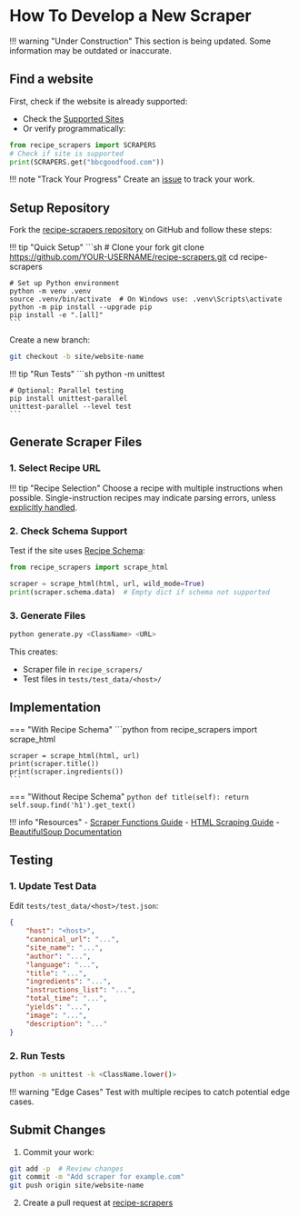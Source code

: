# How To Develop a New Scraper

!!! warning "Under Construction"
    This section is being updated. Some information may be outdated or inaccurate.


## Find a website

First, check if the website is already supported:

- Check the [Supported Sites](../getting-started/supported-sites.md)
- Or verify programmatically:

```python
from recipe_scrapers import SCRAPERS
# Check if site is supported
print(SCRAPERS.get("bbcgoodfood.com"))
```

!!! note "Track Your Progress"
    Create an [issue](https://github.com/hhursev/recipe-scrapers/issues/new/choose) to track
    your work.

## Setup Repository

Fork the [recipe-scrapers repository](https://github.com/hhursev/recipe-scrapers) on GitHub and
follow these steps:

!!! tip "Quick Setup"
    ```sh
    # Clone your fork
    git clone https://github.com/YOUR-USERNAME/recipe-scrapers.git
    cd recipe-scrapers

    # Set up Python environment
    python -m venv .venv
    source .venv/bin/activate  # On Windows use: .venv\Scripts\activate
    python -m pip install --upgrade pip
    pip install -e ".[all]"
    ```

Create a new branch:

```sh
git checkout -b site/website-name
```

!!! tip "Run Tests"
    ```sh
    python -m unittest

    # Optional: Parallel testing
    pip install unittest-parallel
    unittest-parallel --level test
    ```

## Generate Scraper Files

### 1. Select Recipe URL

!!! tip "Recipe Selection"
    Choose a recipe with multiple instructions when possible. Single-instruction recipes may
    indicate parsing errors, unless [explicitly handled](https://github.com/hhursev/recipe-scrapers/blob/98ead6fc6e9653805b01539a3f46fbfb4e096136/tests/test_allrecipes.py#L147-L150).

### 2. Check Schema Support

Test if the site uses [Recipe Schema](https://schema.org/Recipe):

```python
from recipe_scrapers import scrape_html

scraper = scrape_html(html, url, wild_mode=True)
print(scraper.schema.data)  # Empty dict if schema not supported
```

### 3. Generate Files

```sh
python generate.py <ClassName> <URL>
```

This creates:

- Scraper file in `recipe_scrapers/`
- Test files in `tests/test_data/<host>/`

## Implementation

=== "With Recipe Schema"
    ```python
    from recipe_scrapers import scrape_html

    scraper = scrape_html(html, url)
    print(scraper.title())
    print(scraper.ingredients())
    ```

=== "Without Recipe Schema"
    ```python
    def title(self):
        return self.soup.find('h1').get_text()
    ```

!!! info "Resources"
    - [Scraper Functions Guide](in-depth-guide-scraper-functions.md)
    - [HTML Scraping Guide](in-depth-guide-html-scraping.md)
    - [BeautifulSoup Documentation](https://www.crummy.com/software/BeautifulSoup/bs4/doc/)

## Testing

### 1. Update Test Data

Edit `tests/test_data/<host>/test.json`:
```json
{
    "host": "<host>",
    "canonical_url": "...",
    "site_name": "...",
    "author": "...",
    "language": "...",
    "title": "...",
    "ingredients": "...",
    "instructions_list": "...",
    "total_time": "...",
    "yields": "...",
    "image": "...",
    "description": "..."
}
```

### 2. Run Tests

```sh
python -m unittest -k <ClassName.lower()>
```

!!! warning "Edge Cases"
    Test with multiple recipes to catch potential edge cases.

## Submit Changes

1. Commit your work:
```sh
git add -p  # Review changes
git commit -m "Add scraper for example.com"
git push origin site/website-name
```

2. Create a pull request at [recipe-scrapers](https://github.com/hhursev/recipe-scrapers/pulls)
